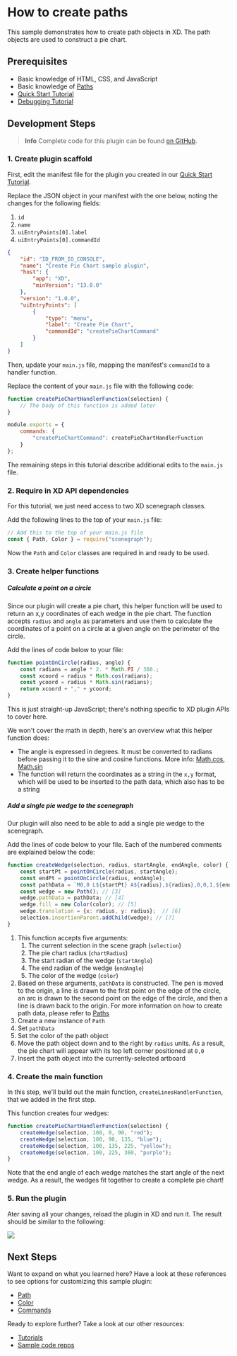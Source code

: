 # How to create paths

This sample demonstrates how to create path objects in XD.  The path objects are used to construct a pie chart.


## Prerequisites
- Basic knowledge of HTML, CSS, and JavaScript
- Basic knowledge of [Paths](https://developer.mozilla.org/en-US/docs/Web/SVG/Tutorial/Paths)
- [Quick Start Tutorial](/tutorials/quick-start)
- [Debugging Tutorial](/tutorials/debugging/index.md)

## Development Steps

> **Info**
> Complete code for this plugin can be found [on GitHub](https://github.com/AdobeXD/Plugin-Samples/tree/master/how-to-create-path-objects).

### 1.  Create plugin scaffold

First, edit the manifest file for the plugin you created in our [Quick Start Tutorial](/tutorials/quick-start).

Replace the JSON object in your manifest with the one below, noting the changes for the following fields:

1. `id`
1. `name`
1. `uiEntryPoints[0].label`
1. `uiEntryPoints[0].commandId`

```json
{
    "id": "ID_FROM_IO_CONSOLE",
    "name": "Create Pie Chart sample plugin",
    "host": {
        "app": "XD",
        "minVersion": "13.0.0"
    },
    "version": "1.0.0",
    "uiEntryPoints": [
        {
            "type": "menu",
            "label": "Create Pie Chart",
            "commandId": "createPieChartCommand"
        }
    ]
}
```



Then, update your `main.js` file, mapping the manifest's `commandId` to a handler function.

Replace the content of your `main.js` file with the following code:

```js
function createPieChartHandlerFunction(selection) {
    // The body of this function is added later
}

module.exports = {
    commands: {
        "createPieChartCommand": createPieChartHandlerFunction
    }
};
```

The remaining steps in this tutorial describe additional edits to the `main.js` file.


### 2.  Require in XD API dependencies

For this tutorial, we just need access to two XD scenegraph classes.

Add the following lines to the top of your `main.js` file:

```js
// Add this to the top of your main.js file
const { Path, Color } = require("scenegraph");
```

Now the `Path` and `Color` classes are required in and ready to be used.


### 3. Create helper functions

##### Calculate a point on a circle

Since our plugin will create a pie chart, this helper function will be used to return an x,y coordinates of each wedge in the pie chart. The function accepts `radius` and `angle` as parameters and use them to calculate the coordinates of a point on a circle at a given angle on the perimeter of the circle.

Add the lines of code below to your file:

```js
function pointOnCircle(radius, angle) {
    const radians = angle * 2. * Math.PI / 360.;
    const xcoord = radius * Math.cos(radians);
    const ycoord = radius * Math.sin(radians);
    return xcoord + "," + ycoord;
}
```

This is just straight-up JavaScript; there's nothing specific to XD plugin APIs to cover here.

We won't cover the math in depth, here's an overview what this helper function does:

- The angle is expressed in degrees. It must be converted to radians before passing it to the sine and cosine functions. More info: [Math.cos](https://developer.mozilla.org/en-US/docs/Web/JavaScript/Reference/Global_Objects/Math/cos), [Math.sin](https://developer.mozilla.org/en-US/docs/Web/JavaScript/Reference/Global_Objects/Math/sin)
- The function will return the coordinates as a string in the `x,y` format, which will be used to be inserted to the path data, which also has to be a string



##### Add a single pie wedge to the scenegraph

Our plugin will also need to be able to add a single pie wedge to the scenegraph.

Add the lines of code below to your file. Each of the numbered comments are explained below the code:

```js
function createWedge(selection, radius, startAngle, endAngle, color) { // [1]
    const startPt = pointOnCircle(radius, startAngle);
    const endPt = pointOnCircle(radius, endAngle);
    const pathData = `M0,0 L${startPt} A${radius},${radius},0,0,1,${endPt} L0,0`; // [2]
    const wedge = new Path(); // [3]
    wedge.pathData = pathData; // [4]
    wedge.fill = new Color(color); // [5]
    wedge.translation = {x: radius, y: radius};  // [6]
    selection.insertionParent.addChild(wedge); // [7]
}
```

1. This function accepts five arguments:
    1. The current selection in the scene graph (`selection`)
    1. The pie chart radius (`chartRadius`)
    1. The start radian of the wedge (`startAngle`)
    1. The end radian of the wedge (`endAngle`)
    1. The color of the wedge (`color`)
1. Based on these arguments, `pathData` is constructed. The pen is moved to the origin, a line is drawn to the first point on the edge of the circle, an arc is drawn to the second point on the edge of the circle, and then a line is drawn back to the origin. For more information on how to create path data, please refer to [Paths](https://developer.mozilla.org/en-US/docs/Web/SVG/Tutorial/Paths)
1. Create a new instance of `Path`
1. Set `pathData`
1. Set the color of the path object
1. Move the path object down and to the right by `radius` units.  As a result, the pie chart will appear with its top left corner positioned at `0,0`
1. Insert the path object into the currently-selected artboard


### 4. Create the main function

In this step, we'll build out the main function, `createLinesHandlerFunction`, that we added in the first step.

This function creates four wedges:

```js
function createPieChartHandlerFunction(selection) {
    createWedge(selection, 100, 0, 90, "red");
    createWedge(selection, 100, 90, 135, "blue");
    createWedge(selection, 100, 135, 225, "yellow");
    createWedge(selection, 100, 225, 360, "purple");
}
```

Note that the end angle of each wedge matches the start angle of the next wedge. As a result, the wedges fit together to create a complete pie chart!


### 5. Run the plugin

Ater saving all your changes, reload the plugin in XD and run it.  The result should be similar to the following:

![](/../images/pie-chart.png)


## Next Steps

Want to expand on what you learned here? Have a look at these references to see options for customizing this sample plugin:

- [Path](/reference/scenegraph.md#path)
- [Color](/reference/Color.md)
- [Commands](/reference/commands.md)

Ready to explore further? Take a look at our other resources:

- [Tutorials](/tutorials)
- [Sample code repos](https://github.com/AdobeXD/plugin-samples)